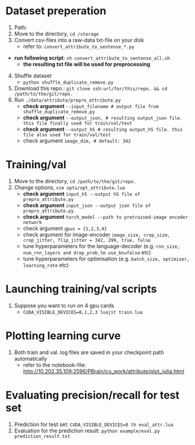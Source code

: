 # Dataset preperation
1. Path: 
2. Move to the directory, `cd /storage`
3. Convert csv-files into a raw-data txt-file on your disk
	* refer to: `convert_attribute_to_sentense_*.py`
  * **run following script**: `sh convert_attribute_to_sentense_all.sh`
	* **the resulting txt file will be used for preprocessing**
4. Shuffle dataset
	* `python shuffle_duplicate_remove.py`
4. Download this repo.: `git clone ssh:url/for/this/repo. && cd /path/to/the/git/repo.`
5. Run `./data/attribute/prepro_attribute.py`
	* **check argument** `--input_filename # output file from shuffle_duplicate_remove.py`
	* **check argument** `--output_json, # resulting output_json file. this file finally used for train/val/test`
	* **check argument** `--output_h5 # resulting output_h5 file. this file also used for train/val/test`
	* check argument `image_dim, # default: 342` 

# Training/val
1. Move to the directory, `cd /path/to/the/git/repo.`
2. Change options, `vim opts/opt_attribute.lua`
	* **check argument** `input_h5 --output h5 file of prepro_attribute.py`
	* **check argument** `input_json --output json file of prepro_attribute.py`
	* **check argument** `torch_model --path to pretrained-image encoder network`
	* check argument `gpus = {1,2,3,4}`
	* check argument for image-encoder `image_size, crop_size, crop_jitter, flip_jitter = 342, 299, true, false`
	* tune hyperparameters for the language-decoder (e.g. `rnn_size, num_rnn_layers and drop_prob_lm use_bn=false` etc)
	* tune hyperparameters for optimisation (e.g. `batch_size, optimizer, learning_rate` etc)

# Launching training/val scripts
1. Suppose you want to run on 4 gpu cards
	* `CUDA_VISIBLE_DEVICES=0,1,2,3 luajit train.lua`

# Plotting learning curve
1. Both train and val. log files are saved in your checkpoint path automatically 
	* refer to the notebook-file: http://10.202.35.109:2596/PBrain/co_work/attribute/plot_julia.html

# Evaluating precision/recall for test set
1. Prediction for test set: `CUDA_VISIBLE_DEVICES=0 th eval_attr.lua`
2. Evaluation for the prediction result: `python example/eval.py prediction_result.txt`
